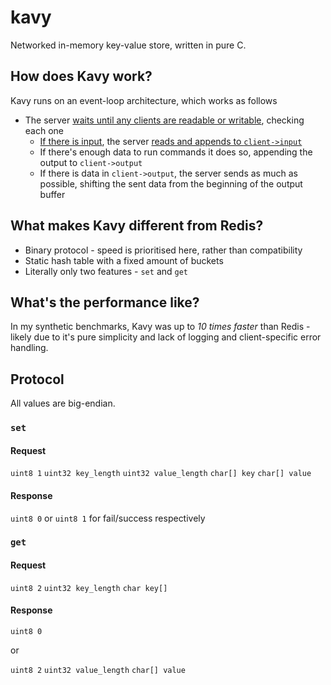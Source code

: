 # kavy
Networked in-memory key-value store, written in pure C.

## How does Kavy work?

Kavy runs on an event-loop architecture, which works as follows

* The server [waits until any clients are readable or writable](https://github.com/montyanderson/kavy/blob/576d2b1acc307cc50aae65022ccfff08f7f6fa59/src/server.c#L55), checking each one
	* [If there is input](https://github.com/montyanderson/kavy/blob/576d2b1acc307cc50aae65022ccfff08f7f6fa59/src/server.c#L84), the server [reads and appends to `client->input`](https://github.com/montyanderson/kavy/blob/576d2b1acc307cc50aae65022ccfff08f7f6fa59/src/client.c#L91)
	* If there's enough data to run commands it does so, appending the output to `client->output`
	* If there is data in `client->output`, the server sends as much as possible, shifting the sent data from the beginning of the output buffer

## What makes Kavy different from Redis?

* Binary protocol - speed is prioritised here, rather than compatibility
* Static hash table with a fixed amount of buckets
* Literally only two features - `set` and `get`

## What's the performance like?

In my synthetic benchmarks, Kavy was up to *10 times faster* than Redis - likely due to it's pure simplicity and lack of logging and client-specific error handling.

## Protocol

All values are big-endian.

### `set`

#### Request
`uint8 1` `uint32 key_length` `uint32 value_length` `char[] key` `char[] value`

#### Response

`uint8 0`
or
`uint8 1` for fail/success respectively

### `get`

#### Request
`uint8 2` `uint32 key_length` `char key[]`

#### Response

`uint8 0`

or

`uint8 2` `uint32 value_length` `char[] value`
